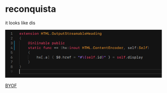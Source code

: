# reconquista

it looks like dis

![reconquista](screenshots/1.png)

[BYOF](https://developer.apple.com/fonts/)
